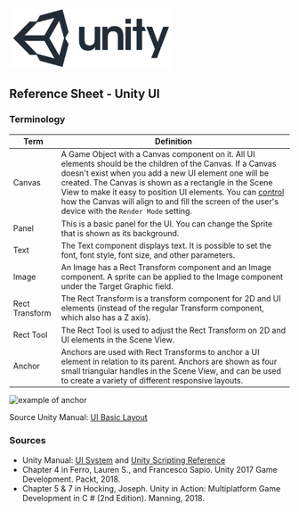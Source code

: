 


![unity logo](images/unity-logo-293w.png)

## Reference Sheet - Unity UI


### Terminology

Term | Definition
--- | ---
Canvas | A Game Object with a Canvas component on it. All UI elements should be the children of the Canvas. If a Canvas doesn't exist when you add a new UI element one will be created. The Canvas is shown as a rectangle in the Scene View to make it easy to position UI elements. You can [control](https://docs.unity3d.com/Manual/UICanvas.html) how the Canvas will align to and fill the screen of the user's device with the `Render Mode` setting.
Panel | This is a basic panel for the UI. You can change the Sprite that is shown as its background.
Text | The Text component displays text. It is possible to set the font, font style, font size, and other parameters.
Image | An Image has a Rect Transform component and an Image component. A sprite can be applied to the Image component under the Target Graphic field.
Rect Transform | The Rect Transform is a transform component for 2D and UI elements (instead of the regular Transform component, which also has a Z axis).
Rect Tool | The Rect Tool is used to adjust the Rect Transform on 2D and UI elements in the Scene View.
Anchor | Anchors are used with Rect Transforms to anchor a UI element in relation to its parent. Anchors are shown as four small triangular handles in the Scene View, and can be used to create a variety of different responsive layouts.

![example of anchor](https://docs.unity3d.com/uploads/Main/UI_Anchored2.gif)

Source Unity Manual: [UI Basic Layout](https://docs.unity3d.com/Manual/UIBasicLayout.html)




### Sources
* Unity Manual: [UI System](https://docs.unity3d.com/Manual/UISystem.html) and [Unity Scripting Reference](https://docs.unity3d.com/ScriptReference/index.html)
* Chapter 4 in Ferro, Lauren S., and Francesco Sapio. Unity 2017 Game Development. Packt, 2018.
* Chapter 5 & 7 in Hocking, Joseph. Unity in Action: Multiplatform Game Development in C # (2nd Edition). Manning, 2018.
